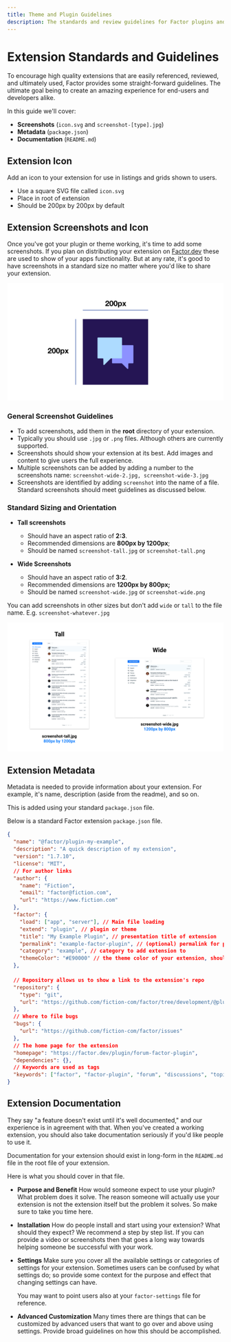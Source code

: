 ```yaml
---
title: Theme and Plugin Guidelines
description: The standards and review guidelines for Factor plugins and themes
---
```


# Extension Standards and Guidelines

To encourage high quality extensions that are easily referenced, reviewed, and ultimately used, Factor provides some straight-forward guidelines. The ultimate goal being to create an amazing experience for end-users and developers alike.

In this guide we'll cover:

- **Screenshots** (`icon.svg` and `screenshot-[type].jpg`)
- **Metadata** (`package.json`)
- **Documentation** (`README.md`)

## Extension Icon

Add an icon to your extension for use in listings and grids shown to users.

- Use a square SVG file called `icon.svg`
- Place in root of extension
- Should be 200px by 200px by default

## Extension Screenshots and Icon

Once you've got your plugin or theme working, it's time to add some screenshots. If you plan on distributing your extension on [Factor.dev](https://factor.dev/plugins) these are used to show of your apps functionality. But at any rate, it's good to have screenshots in a standard size no matter where you'd like to share your extension.

![Icon Dimensions](./icon-dimensions.jpg)

### General Screenshot Guidelines

- To add screenshots, add them in the **root** directory of your extension.
- Typically you should use `.jpg` or `.png` files. Although others are currently supported.
- Screenshots should show your extension at its best. Add images and content to give users the full experience.
- Multiple screenshots can be added by adding a number to the screenshots name: `screenshot-wide-2.jpg, screenshot-wide-3.jpg`
- Screenshots are identified by adding `screenshot` into the name of a file. Standard screenshots should meet guidelines as discussed below.

### Standard Sizing and Orientation

- **Tall screenshots**

  - Should have an aspect ratio of **2:3**.
  - Recommended dimensions are **800px by 1200px**;
  - Should be named `screenshot-tall.jpg` or `screenshot-tall.png`

- **Wide Screenshots**
  - Should have an aspect ratio of **3:2**.
  - Recommended dimensions are **1200px by 800px;**
  - Should be named `screenshot-wide.jpg` or `screenshot-wide.png`

You can add screenshots in other sizes but don't add `wide` or `tall` to the file name. E.g. `screenshot-whatever.jpg`

![Screenshot Dimensions](./screenshot-dimensions.jpg)

## Extension Metadata

Metadata is needed to provide information about your extension. For example, it's name, description (aside from the readme), and so on.

This is added using your standard `package.json` file.

Below is a standard Factor extension `package.json` file.

```json
{
  "name": "@factor/plugin-my-example",
  "description": "A quick description of my extension",
  "version": "1.7.10",
  "license": "MIT",
  // For author links
  "author": {
    "name": "Fiction",
    "email": "factor@fiction.com",
    "url": "https://www.fiction.com"
  },
  "factor": {
    "load": ["app", "server"], // Main file loading
    "extend": "plugin", // plugin or theme
    "title": "My Example Plugin", // presentation title of extension
    "permalink": "example-factor-plugin", // (optional) permalink for plugin
    "category": "example", // category to add extension to
    "themeColor": "#E90000" // the theme color of your extension, should match icon.svg background
  },

  // Repository allows us to show a link to the extension's repo
  "repository": {
    "type": "git",
    "url": "https://github.com/fiction-com/factor/tree/development/@plugins/plugin-forum"
  },
  // Where to file bugs
  "bugs": {
    "url": "https://github.com/fiction-com/factor/issues"
  },
  // The home page for the extension
  "homepage": "https://factor.dev/plugin/forum-factor-plugin",
  "dependencies": {},
  // Keywords are used as tags
  "keywords": ["factor", "factor-plugin", "forum", "discussions", "topics", "categories"]
}
```

## Extension Documentation

They say "a feature doesn't exist until it's well documented," and our experience is in agreement with that. When you've created a working extension, you should also take documentation seriously if you'd like people to use it.

Documentation for your extension should exist in long-form in the `README.md` file in the root file of your extension.

Here is what you should cover in that file.

- **Purpose and Benefit**
  How would someone expect to use your plugin? What problem does it solve. The reason someone will actually use your extension is not the extension itself but the problem it solves. So make sure to take you time here.

* **Installation**
  How do people install and start using your extension? What should they expect? We recommend a step by step list. If you can provide a video or screenshots then that goes a long way towards helping someone be successful with your work.

- **Settings**
  Make sure you cover all the available settings or categories of settings for your extension. Sometimes users can be confused by what settings do; so provide some context for the purpose and effect that changing settings can have.

  You may want to point users also at your `factor-settings` file for reference.

* **Advanced Customization**
  Many times there are things that can be customized by advanced users that want to go over and above using settings. Provide broad guidelines on how this should be accomplished.
